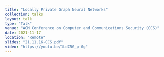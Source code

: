 ```yaml
---
title: "Locally Private Graph Neural Networks"
collection: talks
layout: talk
type: "Talk"
venue: "ACM Conference on Computer and Communications Security (CCS)"
date: 2021-11-17
location: "Remote"
slides: "21.11.16-CCS.pdf"
video: "https://youtu.be/1LdC5G_p-0g"
---
```

